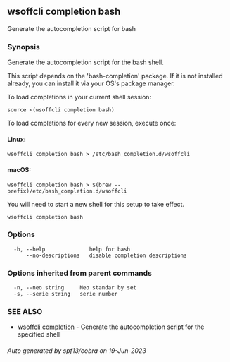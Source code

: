 ## wsoffcli completion bash

Generate the autocompletion script for bash

### Synopsis

Generate the autocompletion script for the bash shell.

This script depends on the 'bash-completion' package.
If it is not installed already, you can install it via your OS's package manager.

To load completions in your current shell session:

	source <(wsoffcli completion bash)

To load completions for every new session, execute once:

#### Linux:

	wsoffcli completion bash > /etc/bash_completion.d/wsoffcli

#### macOS:

	wsoffcli completion bash > $(brew --prefix)/etc/bash_completion.d/wsoffcli

You will need to start a new shell for this setup to take effect.


```
wsoffcli completion bash
```

### Options

```
  -h, --help              help for bash
      --no-descriptions   disable completion descriptions
```

### Options inherited from parent commands

```
  -n, --neo string     Neo standar by set
  -s, --serie string   serie number
```

### SEE ALSO

* [wsoffcli completion](doc/wsoffcli_completion.md)	 - Generate the autocompletion script for the specified shell

###### Auto generated by spf13/cobra on 19-Jun-2023
